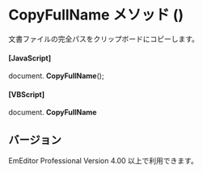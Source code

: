 # CopyFullName メソッド ()

文書ファイルの完全パスをクリップボードにコピーします。

#### \[JavaScript\]

document. **CopyFullName**();

#### \[VBScript\]

document. **CopyFullName**

## バージョン

EmEditor Professional Version 4.00 以上で利用できます。